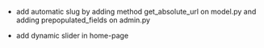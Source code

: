 * add automatic slug
    by adding method get_absolute_url on model.py
    and adding prepopulated_fields on admin.py

* add dynamic slider in home-page


